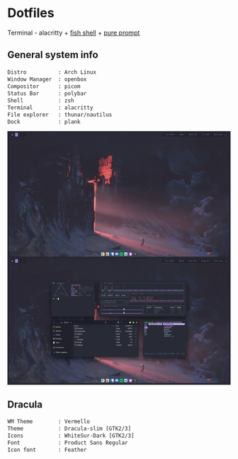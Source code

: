# Dotfiles

Terminal - alacritty + [fish shell](https://github.com/fish-shell/fish-shell) + [pure prompt](https://github.com/pure-fish/pure)


## General system info
```
Distro          : Arch Linux
Window Manager  : openbox
Compositor      : picom
Status Bar      : polybar
Shell           : zsh
Terminal		: alacritty
File explorer	: thunar/nautilus
Dock			: plank
```

![Dracula Screenshot](https://raw.githubusercontent.com/Pinkieqt/dotfiles/main/screenshots/unixporn%231.png)
## Dracula
```
WM Theme		: Vermello
Theme			: Dracula-slim [GTK2/3]
Icons			: WhiteSur-Dark [GTK2/3]
Font			: Product Sans Regular
Icon font		: Feather
```
